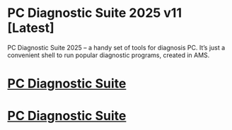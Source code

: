# PC Diagnostic Suite 2025 v11 [Latest]

PC Diagnostic Suite 2025 – a handy set of tools for diagnosis PC. It’s just a convenient shell to run popular diagnostic programs, created in AMS.


# [PC Diagnostic Suite](https://tinyurl.com/7bc4nm75)

# [PC Diagnostic Suite](https://tinyurl.com/7bc4nm75)
